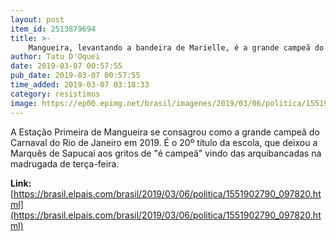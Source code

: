 ```yaml
---
layout: post
item_id: 2513879694
title: >-
    Mangueira, levantando a bandeira de Marielle, é a grande campeã do Carnaval Rio 2019
author: Tatu D'Oquei
date: 2019-03-07 00:57:55
pub_date: 2019-03-07 00:57:55
time_added: 2019-03-07 03:18:33
category: resistimos
image: https://ep00.epimg.net/brasil/imagenes/2019/03/06/politica/1551902790_097820_1551906489_rrss_normal.jpg
---
```


A Estação Primeira de Mangueira se consagrou como a grande campeã do Carnaval do Rio de Janeiro em 2019. É o 20º título da escola, que deixou a Marquês de Sapucaí aos gritos de "é campeã" vindo das arquibancadas na madrugada de terça-feira.

**Link:** [https://brasil.elpais.com/brasil/2019/03/06/politica/1551902790_097820.html](https://brasil.elpais.com/brasil/2019/03/06/politica/1551902790_097820.html)

